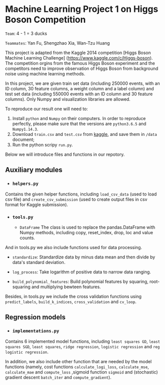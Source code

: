 # Machine Learning Project 1 on Higgs Boson Competition

`Team`: 4 - 1 = 3 ducks

`Teammates`: Yan Fu, Shengzhao Xia, Wan-Tzu Huang

This project is adapted from the Kaggle 2014 competition [Higgs Boson Machine Learning Challenge] (https://www.kaggle.com/c/Higgs-boson). The competition orgins from the famous Higgs Boson experiment and the competitors need to improve observation of Higgs Boson from background noise using machine learning methods. 

In this project, we are given train set data (including 250000 events, with an ID column, 30 feature columns, a weight column and a label column) and test set data (including 550000 events with an ID column and 30 feature columns). Only Numpy and visualization libraries are allowed. 

To reproduce our result one will need to:

1. Install `python` and `Numpy` on their computers. In order to reproduce perfectly, please make sure that the versions are `python3.6.5` and `Numpy1.14.3`.
2. Download `train.csv` and `test.csv` from [kaggle](https://www.kaggle.com/c/epfml18-higgs), and save them in `/data` document;
3. Run the python scripy `run.py`.

Below we will introduce files and functions in our repotory.

## Auxiliary modules

* ### `helpers.py`

Contains the given helper functions, including `load_csv_data` (used to load csv file) and `create_csv_submission` (used to create output files in csv format for Kaggle submission).

* ### `tools.py`

  * `DataFrame` The class is used to replace the pandas.DataFrame with Numpy methods, including copy, reset_index, drop, loc and value counts.

And in tools.py we also include functions used for data processing.

  * `standardize`: Standardize data by minus data mean and then divide by data's standard deviation.

  * `log_process`: Take logarithm of positive data to narrow data ranging.

  * `build_polynomial_features`: Build polynomial features by squaring, root-squaring and multiplying bewteen features. 

Besides, in tools.py we include the cross validation functions using `predict_labels`, `build_k_indices`, `cross_validation` and `cv_loop`.

## Regression models
* ### `implementations.py`

Contains 6 implemented model functions, including `least squares GD`, `least squares SGD`, `least squares`, `ridge regression`, `logistic regression` and `reg logistic regression`.

In addition, we also include other function that are needed by the model functions (namely, cost functions `calculate_logi_loss`, `calculate_mse`, `calculate_mae` and `compute_loss` ,sigmoid function `sigmoid` and (stochastic) gradient descent `batch_iter` and `compute_gradient`).

